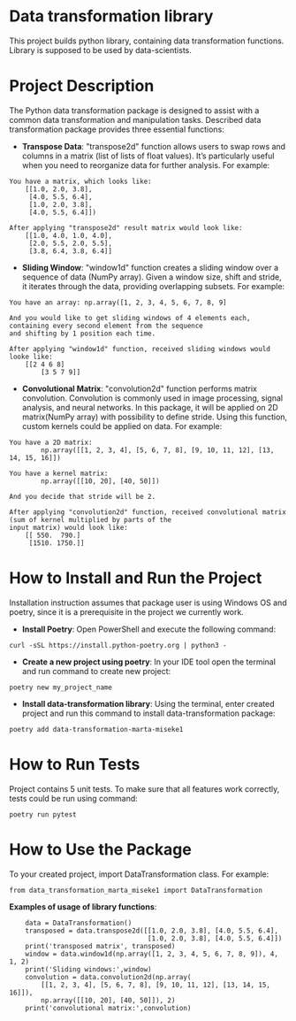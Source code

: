 # Data transformation library
This project builds python library, containing data transformation functions. 
Library is supposed to be used by data-scientists.

# Project Description
The Python data transformation package is designed to assist with a common data 
transformation and manipulation tasks. Described data transformation package
provides three essential functions:
* **Transpose Data**: "transpose2d" function allows users to swap rows and columns in a matrix
(list of lists of float values). 
It’s particularly useful when you need to reorganize data for further analysis. 
For example:
```  
You have a matrix, which looks like:
    [[1.0, 2.0, 3.8],
     [4.0, 5.5, 6.4],
     [1.0, 2.0, 3.8], 
     [4.0, 5.5, 6.4]])
     
After applying "transpose2d" result matrix would look like:
    [[1.0, 4.0, 1.0, 4.0], 
     [2.0, 5.5, 2.0, 5.5], 
     [3.8, 6.4, 3.8, 6.4]]  
```

* **Sliding Window**: "window1d" function creates a sliding window over a sequence of data (NumPy array).
Given a window size, shift and stride, it iterates through the data, providing overlapping subsets. 
For example:
```
You have an array: np.array([1, 2, 3, 4, 5, 6, 7, 8, 9]

And you would like to get sliding windows of 4 elements each, containing every second element from the sequence
and shifting by 1 position each time.

After applying "window1d" function, received sliding windows would looke like:
    [[2 4 6 8]
        [3 5 7 9]]
```
* **Convolutional Matrix**: "convolution2d" function performs matrix convolution. 
Convolution is commonly used in image processing, signal analysis, and neural networks. In this package, 
it will be applied on 2D matrix(NumPy array) with possibility to define stride. 
Using this function, custom kernels could be applied on data. 
For example:
```
You have a 2D matrix: 
        np.array([[1, 2, 3, 4], [5, 6, 7, 8], [9, 10, 11, 12], [13, 14, 15, 16]])
        
You have a kernel matrix:
        np.array([[10, 20], [40, 50]])
        
And you decide that stride will be 2.

After applying "convolution2d" function, received convolutional matrix (sum of kernel multiplied by parts of the
input matrix) would look like:
    [[ 550.  790.]
     [1510. 1750.]]
```

# How to Install and Run the Project
Installation instruction assumes that package user is using Windows OS and poetry, since it is a prerequisite in the
project we currently work.
* **Install Poetry**: Open PowerShell and execute the following command:
```
curl -sSL https://install.python-poetry.org | python3 -
```
* **Create a new project using poetry**: In your IDE tool open the terminal and run command to create new project:
```
poetry new my_project_name
```
* **Install data-transformation library**: Using the terminal, enter created project and run this command to install
data-transformation package:
```
poetry add data-transformation-marta-miseke1
```

# How to Run Tests
Project contains 5 unit tests. To make sure that all features work correctly, tests could be run using command:
```
poetry run pytest
```

# How to Use the Package
To your created project, import DataTransformation class.
For example:
```
from data_transformation_marta_miseke1 import DataTransformation
```
**Examples of usage of library functions**:
```
    data = DataTransformation()
    transposed = data.transpose2d([[1.0, 2.0, 3.8], [4.0, 5.5, 6.4],
                                   [1.0, 2.0, 3.8], [4.0, 5.5, 6.4]])
    print('transposed matrix', transposed)
    window = data.window1d(np.array([1, 2, 3, 4, 5, 6, 7, 8, 9]), 4, 1, 2)
    print('Sliding windows:',window)
    convolution = data.convolution2d(np.array(
        [[1, 2, 3, 4], [5, 6, 7, 8], [9, 10, 11, 12], [13, 14, 15, 16]]),
        np.array([[10, 20], [40, 50]]), 2)
    print('convolutional matrix:',convolution)
```
